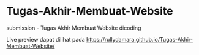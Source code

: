 # Tugas-Akhir-Membuat-Website
 submission - Tugas Akhir Membuat Website dicoding

Live preview dapat dilihat pada https://rullydamara.github.io/Tugas-Akhir-Membuat-Website/
